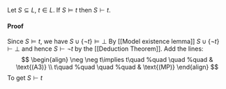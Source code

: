 Let $S\subseteq L$, $t\in L$. If $S\models t$ then $S\vdash t$.
#### Proof
Since $S\models t$, we have $S\cup \{ \neg t \}\models \bot$
By [[Model existence lemma]] $S\cup \{ \neg t \}\vdash \bot$ and hence $S\vdash \neg t$ by the [[Deduction Theorem]].
Add the lines:
$$
\begin{align}
\neg \neg t\implies t\quad %quad
\quad %quad
 & \text{(A3)} \\
t\quad %quad
\quad %quad
 & \text{(MP)}
\end{align}
$$
To get $S\vdash t$


